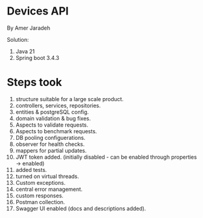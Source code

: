 # Devices API

By Amer Jaradeh

Solution:
1. Java 21
2. Spring boot 3.4.3

# Steps took

1. structure suitable for a large scale product.
2. controllers, services, repositories.
3. entities & postgreSQL config.
4. domain validation & bug fixes.
5. Aspects to validate requests.
6. Aspects to benchmark requests.
7. DB pooling configuerations.
8. observer for health checks.
9. mappers for partial updates.
10. JWT token added. (initially disabled - can be enabled through properties -> enabled)
11. added tests.
12. turned on virtual threads.
13. Custom exceptions.
14. central error management.
15. custom responses.
16. Postman collection.
17. Swagger UI enabled (docs and descriptions added).
